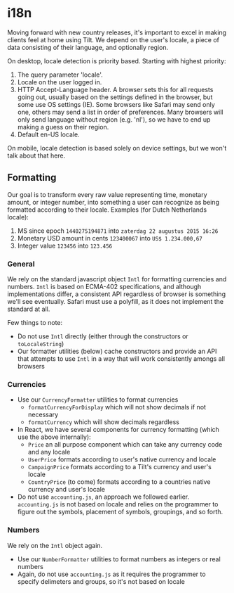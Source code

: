 # i18n
Moving forward with new country releases, it's important to excel in making clients feel at home using Tilt. We depend on the user's locale, a piece of data consisting of their language, and optionally region. 

On desktop, locale detection is priority based. Starting with highest priority:

1. The query parameter 'locale'.
2. Locale on the user logged in.
3. HTTP Accept-Language header. A browser sets this for all requests going out, usually based on the settings defined in the browser, but some use OS settings (IE). Some browsers like Safari may send only one, others may send a list in order of preferences. Many browsers will only send language without region (e.g. 'nl'), so we have to end up making a guess on their region.
4. Default en-US locale.

On mobile, locale detection is based solely on device settings, but we won't talk about that here.

## Formatting 
Our goal is to transform every raw value representing time, monetary amount, or integer number, into something a user can recognize as being formatted according to their locale. Examples (for Dutch Netherlands locale):

1. MS since epoch ```1440275194871``` into ```zaterdag 22 augustus 2015 16:26```
2. Monetary USD amount in cents ```123400067``` into ```US$ 1.234.000,67```
3. Integer value ```123456``` into ```123.456```

### General
We rely on the standard javascript object ```Intl``` for formatting currencies and numbers. ```Intl``` is based on ECMA-402 specifications, and although implementations differ, a consistent API regardless of browser is something we'll see eventually. Safari must use a polyfill, as it does not implement the standard at all. 

Few things to note:
* Do not use ```Intl``` directly (either through the constructors or ```toLocaleString```)
* Our formatter utilities (below) cache constructors and provide an API that attempts to use ```Intl``` in a way that will work consistently amongs all browsers 

### Currencies
* Use our ```CurrencyFormatter``` utilities to format currencies
    * ```formatCurrencyForDisplay``` which will not show decimals if not necessary
    * ```formatCurrency``` which will show decimals regardless
* In React, we have several components for currency formatting (which use the above internally):
    * ```Price``` an all purpose component which can take any currency code and any locale
    * ```UserPrice``` formats according to user's native currency and locale
    * ```CampaignPrice``` formats according to a Tilt's currency and user's locale
    * ```CountryPrice``` (to come) formats according to a countries native currency and user's locale
* Do not use ```accounting.js```, an approach we followed earlier. ```accounting.js``` is not based on locale and relies on the programmer to figure out the symbols, placement of symbols, groupings, and so forth. 

### Numbers
We rely on the ```Intl``` object again.
* Use our ```NumberFormatter``` utilities to format numbers as integers or real numbers 
* Again, do not use ```accounting.js``` as it requires the programmer to specify delimeters and groups, so it's not based on locale

